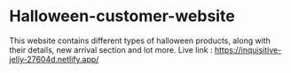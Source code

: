 # Halloween-customer-website
This website contains different types of halloween products,  along with their details, new arrival section and   lot more.
Live link : https://inquisitive-jelly-27604d.netlify.app/
